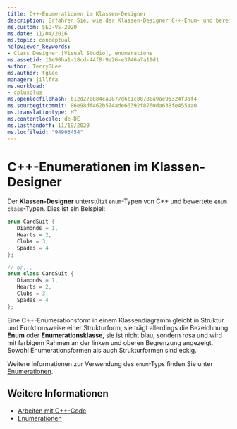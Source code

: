 ```yaml
---
title: C++-Enumerationen im Klassen-Designer
description: Erfahren Sie, wie der Klassen-Designer C++-Enum- und bereichsbezogene Enum-Klassentypen unterstützt.
ms.custom: SEO-VS-2020
ms.date: 11/04/2016
ms.topic: conceptual
helpviewer_keywords:
- Class Designer [Visual Studio], enumerations
ms.assetid: 11e90ba1-18cd-44f8-9e26-e3746a7a19d1
author: TerryGLee
ms.author: tglee
manager: jillfra
ms.workload:
- cplusplus
ms.openlocfilehash: b12d270884ca9877d6c1c80780a9ae96324f3af4
ms.sourcegitcommit: 86e98df462b574ade66392f8760da638fe455aa0
ms.translationtype: HT
ms.contentlocale: de-DE
ms.lasthandoff: 11/19/2020
ms.locfileid: "94903454"
---
```

# <a name="c-enumerations-in-class-designer"></a>C++-Enumerationen im Klassen-Designer

Der **Klassen-Designer** unterstützt `enum`-Typen von C++ und bewertete `enum class`-Typen. Dies ist ein Beispiel:

```cpp
enum CardSuit {
   Diamonds = 1,
   Hearts = 2,
   Clubs = 3,
   Spades = 4
};

// or...
enum class CardSuit {
   Diamonds = 1,
   Hearts = 2,
   Clubs = 3,
   Spades = 4
};
```

Eine C++-Enumerationsform in einem Klassendiagramm gleicht in Struktur und Funktionsweise einer Strukturform, sie trägt allerdings die Bezeichnung **Enum** oder **Enumerationsklasse**, sie ist nicht blau, sondern rosa und wird mit farbigem Rahmen an der linken und oberen Begrenzung angezeigt. Sowohl Enumerationsformen als auch Strukturformen sind eckig.

Weitere Informationen zur Verwendung des `enum`-Typs finden Sie unter [Enumerationen](/cpp/cpp/enumerations-cpp).

## <a name="see-also"></a>Weitere Informationen

- [Arbeiten mit C++-Code](working-with-visual-cpp-code.md)
- [Enumerationen](/cpp/cpp/enumerations-cpp)
